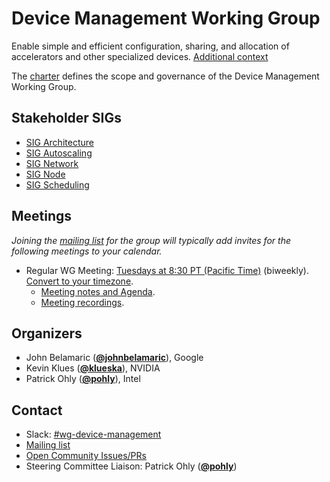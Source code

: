 <!---
This is an autogenerated file!

Please do not edit this file directly, but instead make changes to the
sigs.yaml file in the project root.

To understand how this file is generated, see https://git.k8s.io/community/generator/README.md
--->
# Device Management Working Group

Enable simple and efficient configuration, sharing, and allocation of accelerators and other specialized devices.
[Additional context](https://groups.google.com/a/kubernetes.io/g/dev/c/YWXGXe07A5w/m/OqLvdQ47BQAJ)

The [charter](charter.md) defines the scope and governance of the Device Management Working Group.

## Stakeholder SIGs
* [SIG Architecture](/sig-architecture)
* [SIG Autoscaling](/sig-autoscaling)
* [SIG Network](/sig-network)
* [SIG Node](/sig-node)
* [SIG Scheduling](/sig-scheduling)

## Meetings
*Joining the [mailing list](https://groups.google.com/a/kubernetes.io/g/wg-device-management) for the group will typically add invites for the following meetings to your calendar.*
* Regular WG Meeting: [Tuesdays at 8:30 PT (Pacific Time)](TBD) (biweekly). [Convert to your timezone](http://www.thetimezoneconverter.com/?t=8:30&tz=PT%20%28Pacific%20Time%29).
  * [Meeting notes and Agenda](https://docs.google.com/document/d/1qxI87VqGtgN7EAJlqVfxx86HGKEAc2A3SKru8nJHNkQ/edit?usp=sharing).
  * [Meeting recordings](https://www.youtube.com/playlist?list=PL69nYSiGNLP1kac4zsH0INEWEZlPhOhlp).

## Organizers

* John Belamaric (**[@johnbelamaric](https://github.com/johnbelamaric)**), Google
* Kevin Klues (**[@klueska](https://github.com/klueska)**), NVIDIA
* Patrick Ohly (**[@pohly](https://github.com/pohly)**), Intel

## Contact
- Slack: [#wg-device-management](https://kubernetes.slack.com/messages/wg-device-management)
- [Mailing list](https://groups.google.com/a/kubernetes.io/g/wg-device-management)
- [Open Community Issues/PRs](https://github.com/kubernetes/community/labels/wg%2Fdevice-management)
- Steering Committee Liaison: Patrick Ohly (**[@pohly](https://github.com/pohly)**)
<!-- BEGIN CUSTOM CONTENT -->

<!-- END CUSTOM CONTENT -->
